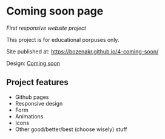 # Coming soon page

_First responsive website project_

This project is for educational porpuses only.

Site published at: https://bozenakr.github.io/4-coming-soon/

Design: [Coming soon](https://cdn.discordapp.com/attachments/850245533838868480/850246473362178048/coming-soon-wide.png)

## Project features
-  Github pages
-  Responsive design
-  Form
-  Animations
-  Icons
-  Other good/better/best (choose wisely) stuff
